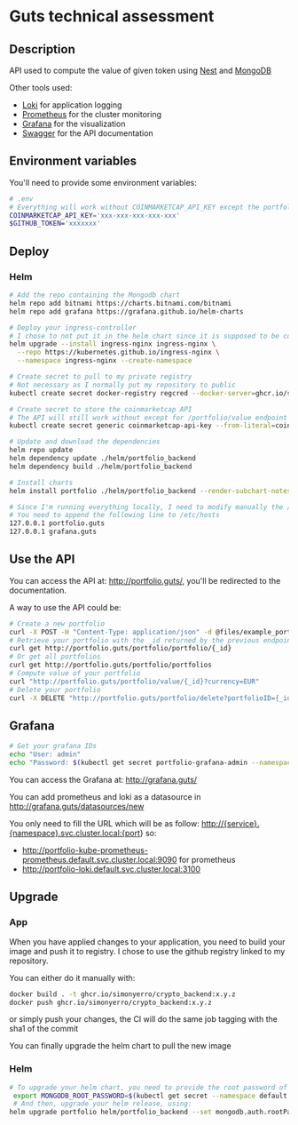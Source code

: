 # Guts technical assessment

## Description

API used to compute the value of given token using [Nest](https://github.com/nestjs/nest) and [MongoDB](https://github.com/mongodb/mongo)

Other tools used:
* [Loki](https://github.com/grafana/helm-charts/tree/main/charts/loki) for application logging
* [Prometheus](https://github.com/bitnami/charts/tree/master/bitnami/kube-prometheus) for the cluster monitoring
* [Grafana](https://github.com/bitnami/charts/tree/master/bitnami/grafana) for the visualization
* [Swagger](https://docs.nestjs.com/openapi/introduction) for the API documentation

## Environment variables

You'll need to provide some environment variables:

```bash
# .env
# Everything will work without COINMARKETCAP_API_KEY except the portfolio/value endpoint in the API
COINMARKETCAP_API_KEY='xxx-xxx-xxx-xxx-xxx'
$GITHUB_TOKEN='xxxxxxx'
```

## Deploy

### Helm

```bash
# Add the repo containing the Mongodb chart
helm repo add bitnami https://charts.bitnami.com/bitnami
helm repo add grafana https://grafana.github.io/helm-charts

# Deploy your ingress-controller
# I chose to not put it in the helm chart since it is supposed to be common to all of the cluster. 
helm upgrade --install ingress-nginx ingress-nginx \
  --repo https://kubernetes.github.io/ingress-nginx \
  --namespace ingress-nginx --create-namespace

# Create secret to pull to my private registry
# Not necessary as I normally put my repository to public
kubectl create secret docker-registry regcred --docker-server=ghcr.io/simonyerro --docker-username=simonyerro --docker-password=$GITHUB_TOKEN

# Create secret to store the coinmarketcap API
# The API will still work without except for /portfolio/value endpoint
kubectl create secret generic coinmarketcap-api-key --from-literal=coinmarketcap_api_key=$COINMARKETCAP_API_KEY

# Update and download the dependencies
helm repo update
helm dependency update ./helm/portfolio_backend
helm dependency build ./helm/portfolio_backend

# Install charts
helm install portfolio ./helm/portfolio_backend --render-subchart-notes

# Since I'm running everything locally, I need to modify manually the /etc/hosts file to add the ingress host
# You need to append the following line to /etc/hosts
127.0.0.1 portfolio.guts
127.0.0.1 grafana.guts
```

## Use the API

You can access the API at: <http://portfolio.guts/>, you'll be redirected to the documentation.

A way to use the API could be:

```bash
# Create a new portfolio
curl -X POST -H "Content-Type: application/json" -d @files/example_portfolio.json http://portfolio.guts/portfolio/create
# Retrieve your portfolio with the _id returned by the previous endpoint
curl get http://portfolio.guts/portfolio/portfolio/{_id}
# Or get all portfolios
curl get http://portfolio.guts/portfolio/portfolios
# Compute value of your portfolio
curl "http://portfolio.guts/portfolio/value/{_id}?currency=EUR"
# Delete your portfolio
curl -X DELETE "http://portfolio.guts/portfolio/delete?portfolioID={_id}"
```

## Grafana

```bash
# Get your grafana IDs
echo "User: admin"
echo "Password: $(kubectl get secret portfolio-grafana-admin --namespace default -o jsonpath="{.data.GF_SECURITY_ADMIN_PASSWORD}" | base64 --decode)"
```

You can access the Grafana at: <http://grafana.guts/>

You can add prometheus and loki as a datasource in <http://grafana.guts/datasources/new>

You only need to fill the URL which will be as follow: <http://{service}.{namespace}.svc.cluster.local:{port>}
so:

* <http://portfolio-kube-prometheus-prometheus.default.svc.cluster.local:9090> for prometheus
* <http://portfolio-loki.default.svc.cluster.local:3100>

## Upgrade

### App

When you have applied changes to your application, you need to build your image and push it to registry. I chose to use the github registry linked to my repository.

You can either do it manually with:

```bash
docker build . -t ghcr.io/simonyerro/crypto_backend:x.y.z
docker push ghcr.io/simonyerro/crypto_backend:x.y.z
```

or simply push your changes, the CI will do the same job tagging with the sha1 of the commit

You can finally upgrade the helm chart to pull the new image

### Helm

```bash
# To upgrade your helm chart, you need to provide the root password of mongodb, you can get it using
 export MONGODB_ROOT_PASSWORD=$(kubectl get secret --namespace default portfolio-mongodb -o jsonpath="{.data.mongodb-root-password}" | base64 --decode)
 # And then, upgrade your helm release, using:
helm upgrade portfolio helm/portfolio_backend --set mongodb.auth.rootPassword=$MONGODB_ROOT_PASSWORD
```

